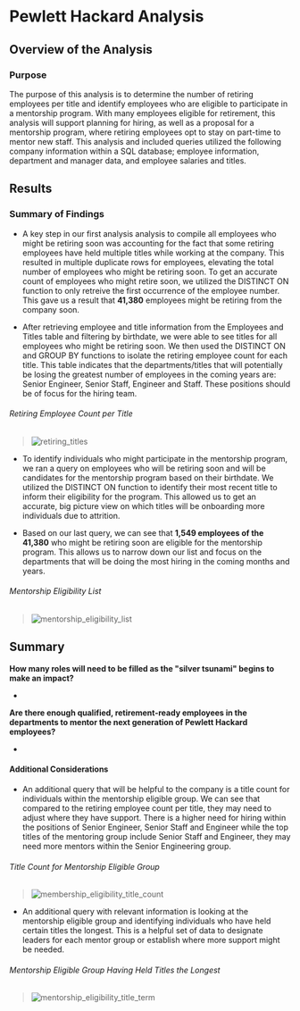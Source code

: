 # Pewlett Hackard Analysis

## Overview of the Analysis 

### Purpose
The purpose of this analysis is to determine the number of retiring employees per title and identify employees who are eligible to participate in a mentorship program. With many employees eligible for retirement, this analysis will support planning for hiring, as well as a proposal for a mentorship program, where retiring employees opt to stay on part-time to mentor new staff. This analysis and included queries utilized the following company information within a SQL database; employee information, department and manager data, and employee salaries and titles.

## Results

### Summary of Findings

* A key step in our first analysis analysis to compile all employees who might be retiring soon was accounting for the fact that some retiring employees have held multiple titles while working at the company. This resulted in multiple duplicate rows for employees, elevating the total number of employees who might be retiring soon. To get an accurate count of employees who might retire soon, we utilized the DISTINCT ON function to only retreive the first occurrence of the employee number. This gave us a result that **41,380** employees might be retiring from the company soon. 

* After retrieving employee and title information from the Employees and Titles table and filtering by birthdate, we were able to see titles for all employees who might be retiring soon. We then used the DISTINCT ON and GROUP BY functions to isolate the retiring employee count for each title. This table indicates that the departments/titles that will potentially be losing the greatest number of employees in the coming years are: Senior Engineer, Senior Staff, Engineer and Staff. These positions should be of focus for the hiring team. 
###### Retiring Employee Count per Title
>![retiring_titles](https://user-images.githubusercontent.com/77405273/111104841-cd940b80-850e-11eb-9301-2432d5adcfe8.png)

* To identify individuals who might participate in the mentorship program, we ran a query on employees who will be retiring soon and will be candidates for the mentorship program based on their birthdate. We utilized the DISTINCT ON function to identify their most recent title to inform their eligibility for the program. This allowed us to get an accurate, big picture view on which titles will be onboarding more individuals due to attrition. 

*  Based on our last query, we can see that **1,549 employees of the 41,380** who might be retiring soon are eligible for the mentorship program. This allows us to narrow down our list and focus on the departments that will be doing the most hiring in the coming months and years. 
###### Mentorship Eligibility List
>![mentorship_eligibility_list](https://user-images.githubusercontent.com/77405273/111104845-cec53880-850e-11eb-84f5-0f636e9b9f43.png)

## Summary

__How many roles will need to be filled as the "silver tsunami" begins to make an impact?__

*

__Are there enough qualified, retirement-ready employees in the departments to mentor the next generation of Pewlett Hackard employees?__

*

#### Additional Considerations

* An additional query that will be helpful to the company is a title count for individuals within the mentorship eligible group. We can see that compared to the retiring employee count per title, they may need to adjust where they have support. There is a higher need for hiring within the positions of Senior Engineer, Senior Staff and Engineer while the top titles of the mentoring group include Senior Staff and Engineer, they may need more mentors within the Senior Engineering group.  
###### Title Count for Mentorship Eligible Group
>![membership_eligibility_title_count](https://user-images.githubusercontent.com/77405273/111104851-cff66580-850e-11eb-96eb-b974af39d17e.png)

* An additional query with relevant information is looking at the mentorship eligible group and identifying individuals who have held certain titles the longest. This is a helpful set of data to designate leaders for each mentor group or establish where more support might be needed. 
###### Mentorship Eligible Group Having Held Titles the Longest
>![mentorship_eligibility_title_term](https://user-images.githubusercontent.com/77405273/111104849-cf5dcf00-850e-11eb-953c-e871e684259e.png)
